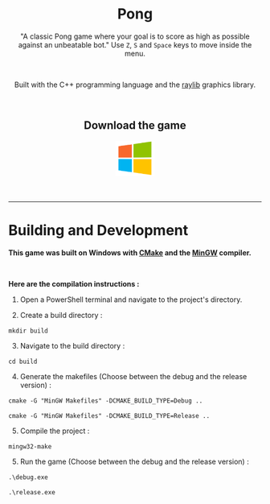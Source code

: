 <div align="center">

Pong
=========

"A classic Pong game where your goal is to score as high as possible against an unbeatable bot."
Use `Z`, `S` and `Space` keys to move inside the menu.

<br undefined>

Built with the C++ programming language and the [raylib](https://www.raylib.com/) graphics library. 

<br undefined>

## Download the game

<a href="https://github.com/EzTaah/pong/releases/download/v1.1/pong-for-windows.zip"> <img src="https://github.com/EzTaah/pong/blob/main/docs/assets/windows.png?raw=true" height=70 hspace=1> </a>
<br undefined>
<br undefined>
<br undefined>
</div>

---

# Building and Development

**This game was built on Windows with [CMake](https://cmake.org/download/) and the [MinGW](https://winlibs.com/) compiler.**

<br undefined>

**Here are the compilation instructions :**


1. Open a PowerShell terminal and navigate to the project's directory.

2. Create a build directory : 
```
mkdir build
```

3. Navigate to the build directory : 
```
cd build 
```

4. Generate the makefiles (Choose between the debug and the release version) :
```
cmake -G "MinGW Makefiles" -DCMAKE_BUILD_TYPE=Debug ..
```
```
cmake -G "MinGW Makefiles" -DCMAKE_BUILD_TYPE=Release ..
```

5. Compile the project :
``` 
mingw32-make 
```

5. Run the game (Choose between the debug and the release version) :   
```
.\debug.exe
```
```
.\release.exe
```
 
